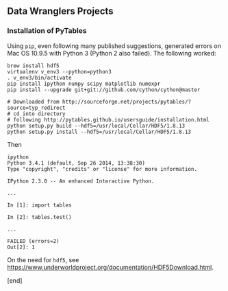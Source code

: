 ## Data Wranglers Projects

### Installation of PyTables

Using `pip`, even following many published suggestions, generated errors on Mac OS 10.9.5 with Python 3 (Python 2 also failed). The following worked:

```
brew install hdf5
virtualenv v_env3 --python=python3
. v_env3/bin/activate
pip install ipython numpy scipy matplotlib numexpr
pip install --upgrade git+git://github.com/cython/cython@master

# Downloaded from http://sourceforge.net/projects/pytables/?source=typ_redirect
# cd into directory
# following http://pytables.github.io/usersguide/installation.html
python setup.py build --hdf5=/usr/local/Cellar/HDF5/1.8.13
python setup.py install --hdf5=/usr/local/Cellar/HDF5/1.8.13
```

Then
```
ipython
Python 3.4.1 (default, Sep 26 2014, 13:38:30) 
Type "copyright", "credits" or "license" for more information.

IPython 2.3.0 -- An enhanced Interactive Python.

...

In [1]: import tables

In [2]: tables.test()

...

FAILED (errors=2)
Out[2]: 1
```

On the need for `hdf5`, see https://www.underworldproject.org/documentation/HDF5Download.html.

[end]
